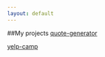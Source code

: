 ```yaml
---
layout: default
---
```


##My projects
[quote-generator](https://yasumitsu.github.io/quote-generator/) 

[yelp-camp](https://stark-springs-41502.herokuapp.com/)